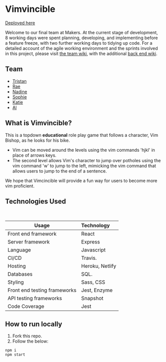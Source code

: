 # Vimvincible

[Deployed here]()

Welcome to our final team at Makers. At the current stage of development, 8 working days were spent planning, developing, and implementing before a feature freeze, with two further working days to tidying up code. For a detailed account of the agile working environment and the sprints involved in this project, please visit [the team wiki](https://github.com/RaeRachael/invimcible_front_end/wiki), with the additional [back end wiki](https://github.com/tristanlangford/invimcible_back_end/wiki).

## Team
* [Tristan](https://github.com/tristanlangford)
* [Rae](https://github.com/RaeRachael/invimcible_front_end)
* [Nadine](https://github.com/nadinedelia)
* [Sophie](https://github.com/sofyloafy)
* [Katie](https://github.com/Katie-McDonagh)
* [Al](https://github.com/Sumner1185)

## What is Vimvincible?

This is a topdown <b>educational</b> role play game that follows a character, Vim Bishop, as he looks for his bike.
* Vim can be moved around the levels using the vim commands 'hjkl' in place of arrows keys. 
* The second level allows Vim's character to jump over potholes using the vim command 'w' to jump to the left, mimicking the vim command that allows users to jump to the end of a sentence.

We hope that Vimcincible will provide a fun way for users to become more vim proficient.

## Technologies Used
<br>

| Usage                      | Technology         |
| ---------------------------- | :----------------- |
| Front end framework          | React              |
| Server framework             | Express            |
| Language                     | Javascript         |
| CI/CD                        | Travis.            |
| Hosting                      | Heroku, Netlify    |
| Databases                    | SQL.               |
| Styling                      | Sass, CSS          |
| Front end testing frameworks | Jest, Enzyme       |
| API testing frameworks       | Snapshot           |
| Code Coverage                | Jest               |

## How to run locally
1. Fork this repo.
2. Follow the below:

```
npm i
npm start
```
